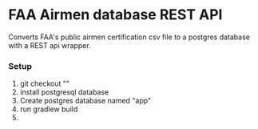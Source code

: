 # FAA Airmen database REST API
Converts FAA's public airmen certification csv file to a postgres database with a REST api wrapper.

### Setup
1. git checkout ""
2. install postgresql database
3. Create postgres database named "app"
4. run gradlew build
5. 